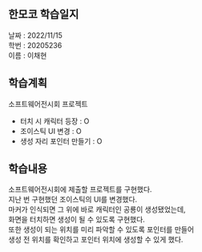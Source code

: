 한모코 학습일지
--
날짜 : 2022/11/15<br>
학번 : 20205236<br>
이름 : 이채현

학습계획
--
소프트웨어전시회 프로젝트
- 터치 시 캐릭터 등장 : O
- 조이스틱 UI 변경 : O
- 생성 자리 포인터 만들기 : O

학습내용
--
소프트웨어전시회에 제출할 프로젝트를 구현했다.<br>
지난 번 구현했던 조이스틱의 UI를 변경했다.<br>
마커가 인식되면 그 위에 바로 캐릭터인 공룡이 생성됐었는데,<br>
화면을 터치하면 생성이 될 수 있도록 구현했다.<br>
또한 생성이 되는 위치를 미리 파악할 수 있도록 포인터를 만들어<br>
생성 전 위치를 확인하고 포인터 위치에 생성할 수 있게 했다.
